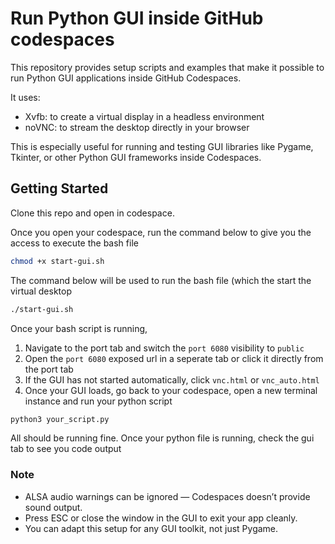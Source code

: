 # Run Python GUI inside GitHub codespaces

This repository provides setup scripts and examples that make it possible to run Python GUI applications inside GitHub Codespaces.

It uses:

- Xvfb: to create a virtual display in a headless environment
- noVNC: to stream the desktop directly in your browser

This is especially useful for running and testing GUI libraries like Pygame, Tkinter, or other Python GUI frameworks inside Codespaces.

## Getting Started

Clone this repo and open in codespace.

Once you open your codespace, run the command below to give you the access to execute the bash file

```bash
chmod +x start-gui.sh

```

The command below will be used to run the bash file (which the start the virtual desktop

```bash
./start-gui.sh
```

Once your bash script is running, 
1. Navigate to the port tab and switch the `port 6080` visibility to `public`
2. Open the `port 6080` exposed url in a seperate tab or click it directly from the port tab
3. If the GUI has not started automatically, click `vnc.html` or `vnc_auto.html`
4. Once your GUI loads, go back to your codespace, open a new terminal instance and run your python script

```bash
python3 your_script.py
```

All should be running fine. Once your python file is running, check the gui tab to see you code output


### Note

- ALSA audio warnings can be ignored — Codespaces doesn’t provide sound output.
- Press ESC or close the window in the GUI to exit your app cleanly.
- You can adapt this setup for any GUI toolkit, not just Pygame.
